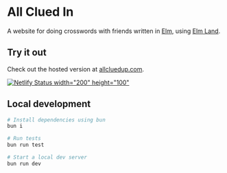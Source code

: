 # All Clued In

A website for doing crosswords with friends written in [Elm](https://elm-lang.org), using [Elm Land](https://elm.land).

## Try it out

Check out the hosted version at [allcluedup.com](https://allcluedup.com/).

[![Netlify Status width="200" height="100"](https://api.netlify.com/api/v1/badges/1914f9f6-3bbd-4f8a-ac5f-9a1a55d9e8e7/deploy-status)](https://app.netlify.com/sites/coopcrossword/deploys)

## Local development

```bash
# Install dependencies using bun
bun i

# Run tests
bun run test

# Start a local dev server
bun run dev
```
